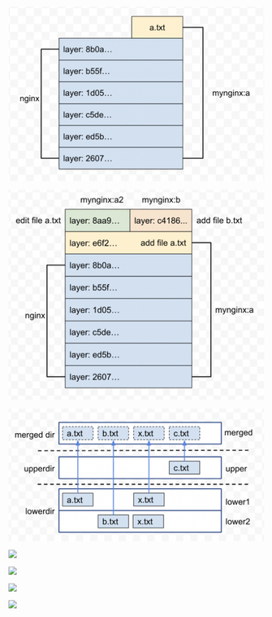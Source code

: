 ![](./img/2023-01-22-21-10-00.png)

![](./img/2023-01-22-21-12-58.png)

 ![](./img/2023-01-23-00-42-59.png)

 ![](../img/2023-01-23-00-51-10.png)

 ![](../img/2023-01-23-00-51-20.png)


 ![](../img/2023-01-23-01-02-45.png)

 ![](../img/2023-01-23-01-03-07.png)
